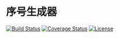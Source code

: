 # 序号生成器

[![Build Status](https://img.shields.io/travis/miaoxing/seq/master.svg?style=flat-square)](https://travis-ci.org/miaoxing/seq)
[![Coverage Status](https://img.shields.io/coveralls/miaoxing/seq.svg?style=flat-square)](https://coveralls.io/r/miaoxing/seq?branch=master)
[![License](http://img.shields.io/badge/license-MIT-brightgreen.svg?style=flat-square)](http://www.opensource.org/licenses/MIT)
